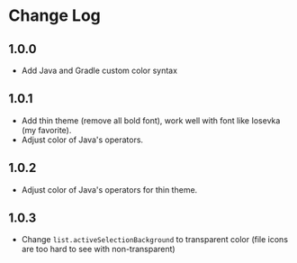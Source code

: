 # Change Log

## 1.0.0

* Add Java and Gradle custom color syntax

## 1.0.1

* Add thin theme (remove all bold font), work well with font like Iosevka (my favorite).
* Adjust color of Java's operators.

## 1.0.2

* Adjust color of Java's operators for thin theme.

## 1.0.3

* Change `list.activeSelectionBackground` to transparent color (file icons are too hard to see with non-transparent)
